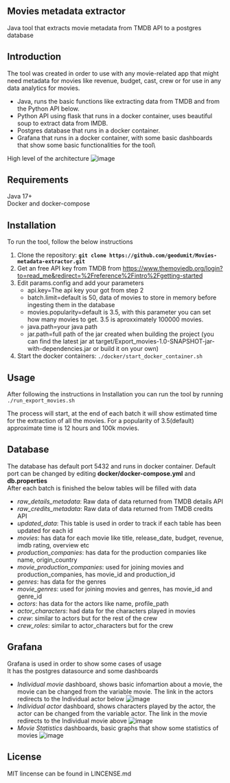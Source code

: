 ## **Movies metadata extractor**
Java tool that extracts movie metadata from TMDB API to a postgres database
## **Introduction**
The tool was created in order to use with any movie-related app that might need metadata for movies like revenue, budget, cast, crew or for use in any data analytics for movies.


- Java, runs the basic functions like extracting data from TMDB and from the Python API below.
- Python API using flask that runs in a docker container, uses beautiful soup to extract data from IMDB.
- Postgres database that runs in a docker container.
- Grafana that runs in a docker container, with some basic dashboards that show some basic functionalities for the tool\

High level of the architecture
![image](https://github.com/user-attachments/assets/3a9972ff-46cc-46a4-920c-9b49a0318b68)


## **Requirements**
Java 17+\
Docker and docker-compose

## **Installation**
To run the tool, follow the below instructions

1. Clone the repository: **`git clone https://github.com/geodumit/Movies-metadata-extractor.git`**
2. Get an free API key from TMDB from https://www.themoviedb.org/login?to=read_me&redirect=%2Freference%2Fintro%2Fgetting-started
3. Edit params.config and add your parameters
   - api.key=The api key your got from step 2
   - batch.limit=default is 50, data of movies to store in memory before ingesting them in the database
   - movies.popularity=default is 3.5, with this parameter you can set how many movies to get. 3.5 is aproxximately 100000 movies.
   - java.path=your java path
   - jar.path=full path of the jar created when building the project (you can find the latest jar at target/Export_movies-1.0-SNAPSHOT-jar-with-dependencies.jar or build it on your own)
5. Start the docker containers: `./docker/start_docker_container.sh`

## **Usage**
After following the instructions in Installation you can run the tool by running
`./run_export_movies.sh`

The process will start, at the end of each batch it will show estimated time for the extraction of all the movies. For a popularity of 3.5(default) approximate time is 12 hours and 100k movies.

## **Database**
The database has default port 5432 and runs in docker container. Default port can be changed by editing **docker/docker-compose.yml** and **db.properties**\
After each batch is finished the below tables will be filled with data
   - *raw_details_metadata*: Raw data of data returned from TMDB details API
   - *raw_credits_metadata*: Raw data of data returned from TMDB credits API
   - *updated_data*: This table is used in order to track if each table has been updated for each id
   - *movies*: has data for each movie like title, release_date, budget, revenue, imdb rating, overview etc
   - *production_companies*: has data for the production companies like name, origin_country
   - *movie_production_companies*: used for joining movies and production_companies, has movie_id and production_id
   - *genres*: has data for the genres
   - *movie_genres*: used for joining movies and genres, has movie_id and genre_id
   - *actors*: has data for the actors like name, profile_path
   - *actor_characters*: had data for the characters played in movies
   - *crew*: similar to actors but for the rest of the crew
   - *crew_roles*: similar to actor_characters but for the crew

## **Grafana**
Grafana is used in order to show some cases of usage\
It has the postgres datasource and some dashboards 
   - *Individual movie* dashboard, shows basic infomartion about a movie, the movie can be changed from the variable movie. The link in the actors redirects to the Individual actor below
     ![image](https://github.com/user-attachments/assets/b45cacab-8a4f-4034-96ea-33bf509f8c5b)
   - *Individual actor* dashboard, shows characters played by the actor, the actor can be changed from the variable actor. The link in the movie redirects to the Individual movie above
     ![image](https://github.com/user-attachments/assets/a33c4c05-334c-4a54-bfd2-ae0c83532d63)
   - *Movie Statistics* dashboards, basic graphs that show some statistics of movies
     ![image](https://github.com/user-attachments/assets/4603db64-5f92-4d6e-aaf1-0e77c3b5799f)



## **License**
MIT lincense can be found in LINCENSE.md
